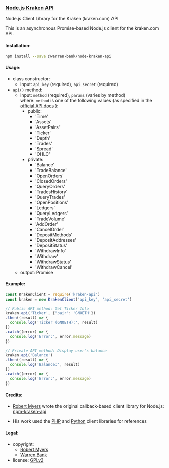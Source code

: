 ### [Node.js Kraken API](https://github.com/warren-bank/node-kraken-api)

Node.js Client Library for the Kraken (kraken.com) API

This is an asynchronous Promise-based Node.js client for the kraken.com API.

#### Installation:

```bash
npm install --save @warren-bank/node-kraken-api
```

#### Usage:

* class constructor:
  * input: `api_key` (required), `api_secret` (required)
* `api()` method:
  * input: `method` (required), `params` (varies by method)<br>
    where: `method` is one of the following values (as specified in the [official API docs](https://www.kraken.com/help/api) ):
    * public:
      * 'Time'
      * 'Assets'
      * 'AssetPairs'
      * 'Ticker'
      * 'Depth'
      * 'Trades'
      * 'Spread'
      * 'OHLC'
    * private:
      * 'Balance'
      * 'TradeBalance'
      * 'OpenOrders'
      * 'ClosedOrders'
      * 'QueryOrders'
      * 'TradesHistory'
      * 'QueryTrades'
      * 'OpenPositions'
      * 'Ledgers'
      * 'QueryLedgers'
      * 'TradeVolume'
      * 'AddOrder'
      * 'CancelOrder'
      * 'DepositMethods'
      * 'DepositAddresses'
      * 'DepositStatus'
      * 'WithdrawInfo'
      * 'Withdraw'
      * 'WithdrawStatus'
      * 'WithdrawCancel'
  * output: Promise

#### Example:

```javascript
const KrakenClient = require('kraken-api')
const kraken = new KrakenClient('api_key', 'api_secret')

// Public API method: Get Ticker Info
kraken.api('Ticker', {"pair": 'GNOETH'})
.then((result) => {
  console.log('Ticker (GNOETH):', result)
})
.catch((error) => {
  console.log('Error:', error.message)
})

// Private API method: Display user's balance
kraken.api('Balance')
.then((result) => {
  console.log('Balance:', result)
})
.catch((error) => {
  console.log('Error:', error.message)
})
```

#### Credits:

* [Robert Myers](https://github.com/nothingisdead) wrote the original callback-based client library for Node.js: [npm-kraken-api](https://github.com/nothingisdead/npm-kraken-api)

* His work used the [PHP](https://github.com/payward/kraken-api-client) and [Python](https://github.com/veox/python3-krakenex) client libraries for references

#### Legal:

* copyright:
  * [Robert Myers](https://github.com/nothingisdead)
  * [Warren Bank](https://github.com/warren-bank)
* license: [GPLv2](https://www.gnu.org/licenses/old-licenses/gpl-2.0.txt)

